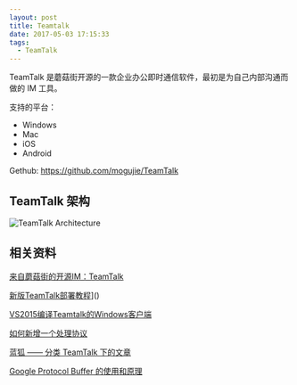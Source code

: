 ```yaml
---
layout: post
title: Teamtalk
date: 2017-05-03 17:15:33
tags:
  - TeamTalk
---
```



TeamTalk 是蘑菇街开源的一款企业办公即时通信软件，最初是为自己内部沟通而做的 IM 工具。

支持的平台：

- Windows
- Mac
- iOS
- Android


Gethub: https://github.com/mogujie/TeamTalk

<!-- more -->


## TeamTalk 架构

![TeamTalk Architecture](/images/teamtalk/teamtalk_arch.jpg "TeamTalk Architecture")

## 相关资料


[来自蘑菇街的开源IM：TeamTalk](http://www.open-open.com/lib/view/open1451549440386.html)

[新版TeamTalk部署教程](http://www.bluefoxah.org/teamtalk/new_tt_deploy.html)]()

[VS2015编译Teamtalk的Windows客户端](http://cdnnn.07net01.com/linux/2017/01/1795569.html)

[如何新增一个处理协议](http://www.bluefoxah.org/teamtalk/add_protocol.html)

[蓝狐 —— 分类 TeamTalk 下的文章](http://www.bluefoxah.org/category/teamtalk/)

[Google Protocol Buffer 的使用和原理](https://www.ibm.com/developerworks/cn/linux/l-cn-gpb/)
